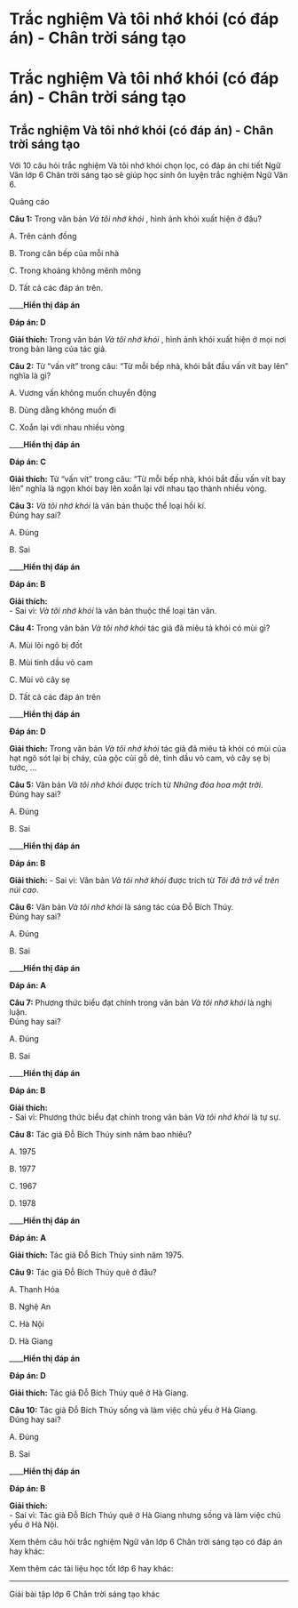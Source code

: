 # Trắc nghiệm Và tôi nhớ khói (có đáp án) - Chân trời sáng tạo

# Trắc nghiệm Và tôi nhớ khói (có đáp án) - Chân trời sáng tạo

## Trắc nghiệm Và tôi nhớ khói (có đáp án) - Chân trời sáng tạo

Với 10 câu hỏi trắc nghiệm Và tôi nhớ khói chọn lọc, có đáp án chi tiết Ngữ Văn lớp 6 Chân trời sáng tạo sẽ giúp học sinh ôn luyện trắc nghiệm Ngữ Văn 6.

Quảng cáo

**Câu 1:** Trong văn bản _Và tôi nhớ khói_ , hình ảnh khói xuất hiện ở đâu?

A. Trên cánh đồng

B. Trong căn bếp của mỗi nhà

C. Trong khoảng không mênh mông

D. Tất cả các đáp án trên. 

____**Hiển thị đáp án**

**Đáp án: D**

**Giải thích:** Trong văn bản _Và tôi nhớ khói_ , hình ảnh khói xuất hiện ở mọi nơi trong bản làng của tác giả.

**Câu 2:** Từ “vấn vít” trong câu: “Từ mỗi bếp nhà, khói bắt đầu vấn vít bay lên” nghĩa là gì?

A. Vương vấn không muốn chuyển động

B. Dùng dằng không muốn đi

C. Xoắn lại với nhau nhiều vòng 

____**Hiển thị đáp án**

**Đáp án: C**

**Giải thích:** Từ “vấn vít” trong câu: “Từ mỗi bếp nhà, khói bắt đầu vấn vít bay lên” nghĩa là ngọn khói bay lên xoắn lại với nhau tạo thành nhiều vòng. 

**Câu 3:** _Và tôi nhớ khói_ là văn bản thuộc thể loại hồi kí.  
Đúng hay sai?

A. Đúng

B. Sai 

____**Hiển thị đáp án**

**Đáp án: B**

**Giải thích:**  
\- Sai vì: _Và tôi nhớ khói_ là văn bản thuộc thể loại tản văn. 

**Câu 4:** Trong văn bản _Và tôi nhớ khói_ tác giả đã miêu tả khói có mùi gì?

A. Mùi lõi ngô bị đốt

B. Mùi tinh dầu vỏ cam

C. Mùi vỏ cây sẹ

D. Tất cả các đáp án trên 

____**Hiển thị đáp án**

**Đáp án: D**

**Giải thích:** Trong văn bản _Và tôi nhớ khói_ tác giả đã miêu tả khói có mùi của hạt ngô sót lại bị cháy, của gộc củi gỗ dẻ, tinh dầu vỏ cam, vỏ cây sẹ bị tước, … 

**Câu 5:** Văn bản _Và tôi nhớ khói_ được trích từ _Những đóa hoa mặt trời_.  
Đúng hay sai?

A. Đúng

B. Sai 

____**Hiển thị đáp án**

**Đáp án: B**

**Giải thích:** \- Sai vì: Văn bản _Và tôi nhớ khói_ được trích từ _Tôi đã trở về trên núi cao_. 

**Câu 6:** Văn bản _Và tôi nhớ khói_ là sáng tác của Đỗ Bích Thúy.  
Đúng hay sai?

A. Đúng

B. Sai

____**Hiển thị đáp án**

**Đáp án: A**

**Câu 7:** Phương thức biểu đạt chính trong văn bản _Và tôi nhớ khói_ là nghị luận.  
Đúng hay sai?

A. Đúng

B. Sai

____**Hiển thị đáp án**

**Đáp án: B**

**Giải thích:**  
\- Sai vì: Phương thức biểu đạt chính trong văn bản _Và tôi nhớ khói_ là tự sự. 

**Câu 8:** Tác giả Đỗ Bích Thúy sinh năm bao nhiêu?

A. 1975

B. 1977

C. 1967

D. 1978 

____**Hiển thị đáp án**

**Đáp án: A**

**Giải thích:** Tác giả Đỗ Bích Thúy sinh năm 1975. 

**Câu 9:** Tác giả Đỗ Bích Thúy quê ở đâu?

A. Thanh Hóa

B. Nghệ An

C. Hà Nội

D. Hà Giang 

____**Hiển thị đáp án**

**Đáp án: D**

**Giải thích:** Tác giả Đỗ Bích Thúy quê ở Hà Giang. 

**Câu 10:** Tác giả Đỗ Bích Thúy sống và làm việc chủ yếu ở Hà Giang.  
Đúng hay sai?

A. Đúng

B. Sai 

____**Hiển thị đáp án**

**Đáp án: B**

**Giải thích:**  
\- Sai vì: Tác giả Đỗ Bích Thúy quê ở Hà Giang nhưng sống và làm việc chủ yếu ở Hà Nội. 

Xem thêm câu hỏi trắc nghiệm Ngữ văn lớp 6 Chân trời sáng tạo có đáp án hay khác:

Xem thêm các tài liệu học tốt lớp 6 hay khác:

* * *

Giải bài tập lớp 6 Chân trời sáng tạo khác
